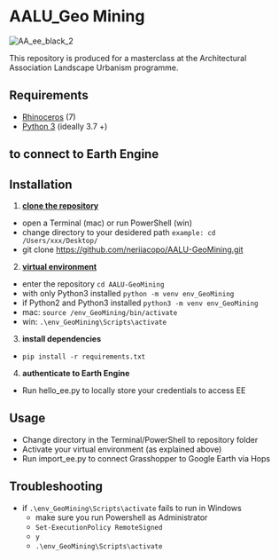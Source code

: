 # AALU_Geo Mining
![AA_ee_black_2](https://user-images.githubusercontent.com/50297074/151965110-faf885a2-d8ff-412b-ac33-0ac9422a9a40.jpg)

This repository is produced for a masterclass at the Architectural Association Landscape Urbanism programme.

## Requirements
- [Rhinoceros](https://www.rhino3d.com/download/) (7)
- [Python 3](https://www.python.org/downloads/) (ideally 3.7 +)

## to connect to Earth Engine
## Installation
1. **[clone the repository](https://help.github.com/en/github/creating-cloning-and-archiving-repositories/cloning-a-repository)**
  - open a Terminal (mac) or run PowerShell (win)
  - change directory to your desidered path `example: cd /Users/xxx/Desktop/`
  - git clone https://github.com/neriiacopo/AALU-GeoMining.git

2. **[virtual environment](https://docs.python.org/3/tutorial/venv.html)**
  - enter the repository `cd AALU-GeoMining`
  - with only Python3 installed `python -m venv env_GeoMining`
  - if Python2 and Python3 installed `python3 -m venv env_GeoMining`
  -  mac: `source /env_GeoMining/bin/activate`
  -  win: `.\env_GeoMining\Scripts\activate`
3. **install dependencies**
  - `pip install -r requirements.txt`
4. **authenticate to Earth Engine**
  - Run hello_ee.py to locally store your credentials to access EE

## Usage
- Change directory in the Terminal/PowerShell to repository folder
- Activate your virtual environment (as explained above)
- Run import_ee.py to connect Grasshopper to Google Earth via Hops

## Troubleshooting
- if `.\env_GeoMining\Scripts\activate` fails to run in Windows
  - make sure you run Powershell as Administrator 
  - `Set-ExecutionPolicy RemoteSigned`
  - `y`
  - `.\env_GeoMining\Scripts\activate`

